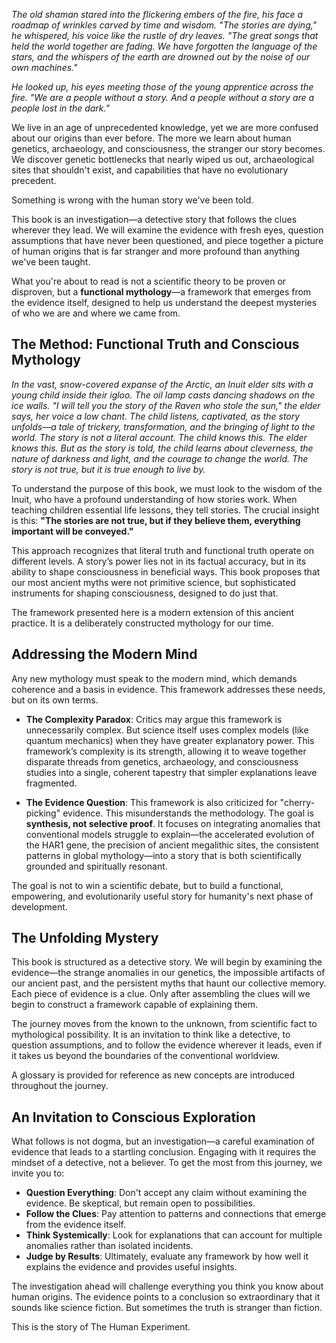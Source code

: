 *The old shaman stared into the flickering embers of the fire, his face a roadmap of wrinkles carved by time and wisdom. "The stories are dying," he whispered, his voice like the rustle of dry leaves. "The great songs that held the world together are fading. We have forgotten the language of the stars, and the whispers of the earth are drowned out by the noise of our own machines."*

*He looked up, his eyes meeting those of the young apprentice across the fire. "We are a people without a story. And a people without a story are a people lost in the dark."*

We live in an age of unprecedented knowledge, yet we are more confused about our origins than ever before. The more we learn about human genetics, archaeology, and consciousness, the stranger our story becomes. We discover genetic bottlenecks that nearly wiped us out, archaeological sites that shouldn't exist, and capabilities that have no evolutionary precedent.

Something is wrong with the human story we've been told.

This book is an investigation—a detective story that follows the clues wherever they lead. We will examine the evidence with fresh eyes, question assumptions that have never been questioned, and piece together a picture of human origins that is far stranger and more profound than anything we've been taught.

What you're about to read is not a scientific theory to be proven or disproven, but a **functional mythology**—a framework that emerges from the evidence itself, designed to help us understand the deepest mysteries of who we are and where we came from.

## The Method: Functional Truth and Conscious Mythology

*In the vast, snow-covered expanse of the Arctic, an Inuit elder sits with a young child inside their igloo. The oil lamp casts dancing shadows on the ice walls. "I will tell you the story of the Raven who stole the sun," the elder says, her voice a low chant. The child listens, captivated, as the story unfolds—a tale of trickery, transformation, and the bringing of light to the world. The story is not a literal account. The child knows this. The elder knows this. But as the story is told, the child learns about cleverness, the nature of darkness and light, and the courage to change the world. The story is not true, but it is true enough to live by.*

To understand the purpose of this book, we must look to the wisdom of the Inuit, who have a profound understanding of how stories work. When teaching children essential life lessons, they tell stories. The crucial insight is this: **"The stories are not true, but if they believe them, everything important will be conveyed."**

This approach recognizes that literal truth and functional truth operate on different levels. A story’s power lies not in its factual accuracy, but in its ability to shape consciousness in beneficial ways. This book proposes that our most ancient myths were not primitive science, but sophisticated instruments for shaping consciousness, designed to do just that.

The framework presented here is a modern extension of this ancient practice. It is a deliberately constructed mythology for our time.

## Addressing the Modern Mind

Any new mythology must speak to the modern mind, which demands coherence and a basis in evidence. This framework addresses these needs, but on its own terms.

*   **The Complexity Paradox**: Critics may argue this framework is unnecessarily complex. But science itself uses complex models (like quantum mechanics) when they have greater explanatory power. This framework’s complexity is its strength, allowing it to weave together disparate threads from genetics, archaeology, and consciousness studies into a single, coherent tapestry that simpler explanations leave fragmented.

*   **The Evidence Question**: This framework is also criticized for "cherry-picking" evidence. This misunderstands the methodology. The goal is **synthesis, not selective proof**. It focuses on integrating anomalies that conventional models struggle to explain—the accelerated evolution of the HAR1 gene, the precision of ancient megalithic sites, the consistent patterns in global mythology—into a story that is both scientifically grounded and spiritually resonant.

The goal is not to win a scientific debate, but to build a functional, empowering, and evolutionarily useful story for humanity's next phase of development.

## The Unfolding Mystery

This book is structured as a detective story. We will begin by examining the evidence—the strange anomalies in our genetics, the impossible artifacts of our ancient past, and the persistent myths that haunt our collective memory. Each piece of evidence is a clue. Only after assembling the clues will we begin to construct a framework capable of explaining them.

The journey moves from the known to the unknown, from scientific fact to mythological possibility. It is an invitation to think like a detective, to question assumptions, and to follow the evidence wherever it leads, even if it takes us beyond the boundaries of the conventional worldview.

A glossary is provided for reference as new concepts are introduced throughout the journey.

## An Invitation to Conscious Exploration

What follows is not dogma, but an investigation—a careful examination of evidence that leads to a startling conclusion. Engaging with it requires the mindset of a detective, not a believer. To get the most from this journey, we invite you to:

*   **Question Everything**: Don't accept any claim without examining the evidence. Be skeptical, but remain open to possibilities.
*   **Follow the Clues**: Pay attention to patterns and connections that emerge from the evidence itself.
*   **Think Systemically**: Look for explanations that can account for multiple anomalies rather than isolated incidents.
*   **Judge by Results**: Ultimately, evaluate any framework by how well it explains the evidence and provides useful insights.

The investigation ahead will challenge everything you think you know about human origins. The evidence points to a conclusion so extraordinary that it sounds like science fiction. But sometimes the truth is stranger than fiction.

This is the story of The Human Experiment.
